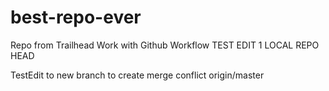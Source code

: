 # best-repo-ever
Repo from Trailhead Work with Github Workflow
TEST EDIT 1 LOCAL REPO  
HEAD

TestEdit to new branch to create merge conflict 
origin/master
